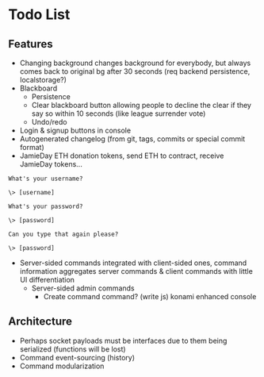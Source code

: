 # Todo List

## Features
- Changing background changes background for everybody, but always comes back to original bg after 30 seconds (req backend persistence, localstorage?)
- Blackboard
  - Persistence
  - Clear blackboard button allowing people to decline the clear if they say so within 10 seconds (like league surrender vote)
  - Undo/redo
- Login & signup buttons in console
- Autogenerated changelog (from git, tags, commits or special commit format)
- JamieDay ETH donation tokens, send ETH to contract, receive JamieDay tokens...

```
What's your username?

\> [username]

What's your password?

\> [password]

Can you type that again please?

\> [password]
```

- Server-sided commands integrated with client-sided ones, command information aggregates server commands & client commands with little UI differentiation
  - Server-sided admin commands
    - Create command command? (write js)
    konami enhanced console


## Architecture

- Perhaps socket payloads must be interfaces due to them being serialized (functions will be lost)
- Command event-sourcing (history)
- Command modularization